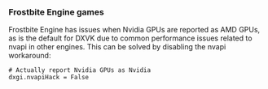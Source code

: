 ### Frostbite Engine games

Frostbite Engine has issues when Nvidia GPUs are reported as AMD GPUs, as is the default for DXVK due to common performance issues related to nvapi in other engines. This can be solved by disabling the nvapi workaround:
```
# Actually report Nvidia GPUs as Nvidia
dxgi.nvapiHack = False
```
